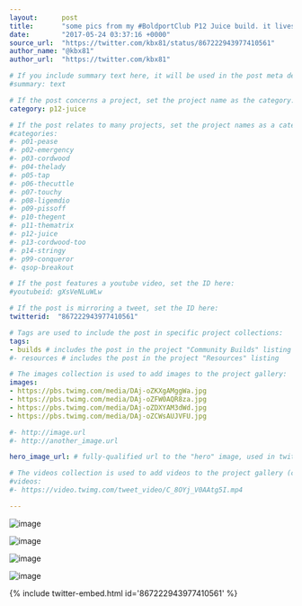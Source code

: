 ```yaml
---
layout:      post
title:       "some pics from my #BoldportClub P12 Juice build. it lives! @boldport"
date:        "2017-05-24 03:37:16 +0000"
source_url:  "https://twitter.com/kbx81/status/867222943977410561"
author_name: "@kbx81"
author_url:  "https://twitter.com/kbx81"

# If you include summary text here, it will be used in the post meta description instead of an excerpt from the post body
#summary: text

# If the post concerns a project, set the project name as the category:
category: p12-juice

# If the post relates to many projects, set the project names as a categories array:
#categories:
#- p01-pease
#- p02-emergency
#- p03-cordwood
#- p04-thelady
#- p05-tap
#- p06-thecuttle
#- p07-touchy
#- p08-ligemdio
#- p09-pissoff
#- p10-thegent
#- p11-thematrix
#- p12-juice
#- p13-cordwood-too
#- p14-stringy
#- p99-conqueror
#- qsop-breakout

# If the post features a youtube video, set the ID here:
#youtubeid: gXsVeNLuWLw

# If the post is mirroring a tweet, set the ID here:
twitterid:  "867222943977410561"

# Tags are used to include the post in specific project collections:
tags:
- builds # includes the post in the project "Community Builds" listing
#- resources # includes the post in the project "Resources" listing

# The images collection is used to add images to the project gallery:
images:
- https://pbs.twimg.com/media/DAj-oZKXgAMggWa.jpg
- https://pbs.twimg.com/media/DAj-oZFW0AQR8za.jpg
- https://pbs.twimg.com/media/DAj-oZDXYAM3dWd.jpg
- https://pbs.twimg.com/media/DAj-oZCWsAUJVFU.jpg

#- http://image.url
#- http://another_image.url

hero_image_url: # fully-qualified url to the "hero" image, used in twitter cards for example

# The videos collection is used to add videos to the project gallery (currently only mp4):
#videos:
#- https://video.twimg.com/tweet_video/C_8OYj_V0AAtg5I.mp4

---
```


![image](https://pbs.twimg.com/media/DAj-oZKXgAMggWa.jpg)

![image](https://pbs.twimg.com/media/DAj-oZFW0AQR8za.jpg)

![image](https://pbs.twimg.com/media/DAj-oZDXYAM3dWd.jpg)

![image](https://pbs.twimg.com/media/DAj-oZCWsAUJVFU.jpg)

{% include twitter-embed.html id='867222943977410561' %}



